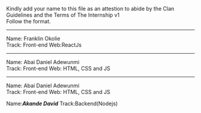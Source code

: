 Kindly add your name to this file as an attestion to abide by the Clan Guidelines and the Terms of The Internship v1
<br/> Follow the format.<br/> 
___
Name: Franklin Okolie <br/>
Track: Front-end Web:ReactJs
___
Name: Abai Daniel Adewunmi  <br/>
Track: Front-end Web: HTML, CSS and JS
___
Name: Abai Daniel Adewunmi <br/>
Track: Front-end Web: HTML, CSS and JS

Name:___Akande David___
Track:Backend(Nodejs)
